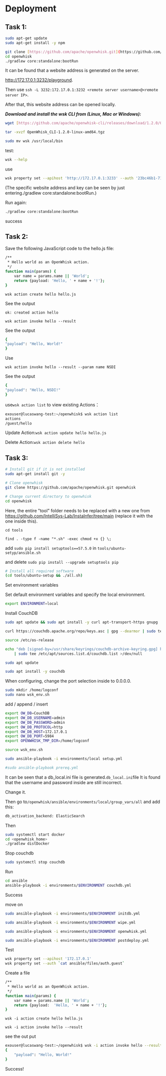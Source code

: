 # Deployment

## Task 1:

```bash
sudo apt-get update
sudo apt-get install -y npm
```

```bash
git clone [https://github.com/apache/openwhisk.git](https://github.com/apache/openwhisk.git)
cd openwhisk
./gradlew core:standalone:bootRun
```

It can be found that a website address is generated on the server.

http://172.17.0.1:3232/playground.

Then use `ssh -L 3232:172.17.0.1:3232 <remote server username>@<remote server IP>`.

After that, this website address can be opened locally.

***Download and install the wsk CLI from (Linux, Mac or Windows):***

```bash
wget [https://github.com/apache/openwhisk-cli/releases/download/1.2.0/OpenWhisk_CLI-1.2.0-linux-amd64.tgz](https://github.com/apache/openwhisk-cli/releases/download/1.2.0/OpenWhisk_CLI-1.2.0-linux-amd64.tgz)
```

```bash
tar -xvzf OpenWhisk_CLI-1.2.0-linux-amd64.tgz
```

```bash
sudo mv wsk /usr/local/bin
```

test:

```bash
wsk --help
```

use

```bash
wsk property set --apihost 'http://172.17.0.1:3233' --auth '23bc46b1-71f6-4ed5-8c54-816aa4f8c502:123zO3xZCLrMN6v2BKK1dXYFpXlPkccOFqm12CdAsMgRU4VrNZ9lyGVCGuMDGIwP'
```

(The specific website address and key can be seen by just entering./gradlew core:standalone:bootRun.)

Run again:

```bash
./gradlew core:standalone:bootRun
```

success

## Task 2:

Save the following JavaScript code to the hello.js file:

```bash
/**
 * Hello world as an OpenWhisk action.
 */
function main(params) {
    var name = params.name || 'World';
    return {payload: 'Hello, ' + name + '!'};
}
```

`wsk action create hello hello.js`

See the output

`ok: created action hello`

`wsk action invoke hello --result` 

See the output

```bash
{
"payload": "Hello, World!"
}
```

Use

`wsk action invoke hello --result --param name NSDI` 

See the output

```bash
{
"payload": "Hello, NSDI!"
}
```

use`wsk action list` to view existing Actions：

```bash
exouser@lucaswang-test:~/openwhisk$ wsk action list
actions
/guest/hello                                                           private nodejs:20
```

Update Action:`wsk action update hello hello.js`

Delete Action:`wsk action delete hello` 

## Task 3:

```bash
# Install git if it is not installed
sudo apt-get install git -y

# Clone openwhisk
git clone https://github.com/apache/openwhisk.git openwhisk

# Change current directory to openwhisk
cd openwhisk
```

Here, the entire "tool" folder needs to be replaced with a new one from https://github.com/IntelliSys-Lab/InstaInfer/tree/main (replace it with the one inside this).

`cd tools`

`find . -type f -name "*.sh" -exec chmod +x {} \;`

add `sudo pip install setuptools==57.5.0` in `tools/ubuntu-setyp/ansible.sh`

and delete `sudo pip install --upgrade setuptools pip`

```bash
# Install all required software
(cd tools/ubuntu-setup && ./all.sh)
```

Set environment variables

Set default environment variables and specify the local environment.

```bash
export ENVIRONMENT=local
```

Install CouchDB

```bash
sudo apt update && sudo apt install -y curl apt-transport-https gnupg
```

```bash
curl https://couchdb.apache.org/repo/keys.asc | gpg --dearmor | sudo tee /usr/share/keyrings/couchdb-archive-keyring.gpg >/dev/null 2>&1
```

```bash
source /etc/os-release
```

```bash
echo "deb [signed-by=/usr/share/keyrings/couchdb-archive-keyring.gpg] https://apache.jfrog.io/artifactory/couchdb-deb/ ${VERSION_CODENAME} main" \
    | sudo tee /etc/apt/sources.list.d/couchdb.list >/dev/null

```

```bash
sudo apt update
```

```bash
sudo apt install -y couchdb
```

When configuring, change the port selection inside to 0.0.0.0.

```bash
sudo mkdir /home/logconf
sudo nano wsk_env.sh
```

add / append / insert

```bash
export OW_DB=CouchDB 
export OW_DB_USERNAME=admin
export OW_DB_PASSWORD=admin
export OW_DB_PROTOCOL=http
export OW_DB_HOST=172.17.0.1
export OW_DB_PORT=5984
export OPENWHISK_TMP_DIR=/home/logconf

```

```bash
source wsk_env.sh
```

```bash
sudo ansible-playbook -i environments/local setup.yml
```

```bash
#sudo ansible-playbook prereq.yml
```

It can be seen that a db_local.ini file is generated.`db_local.ini`file
It is found that the username and password inside are still incorrect.

Change it.

Then go to`/openwhisk/ansible/environments/local/group_vars/all` and add this:

```bash
db_activation_backend: ElasticSearch
```

Then

```bash
sudo systemctl start docker
cd <openwhisk_home>
./gradlew distDocker
```

Stop couchdb

```bash
sudo systemctl stop couchdb
```

Run

```bash
cd ansible
ansible-playbook -i environments/$ENVIRONMENT couchdb.yml
```

Success

move on

```bash
sudo ansible-playbook -i environments/$ENVIRONMENT initdb.yml
```

```bash
sudo ansible-playbook -i environments/$ENVIRONMENT wipe.yml
```

```bash
sudo ansible-playbook -i environments/$ENVIRONMENT openwhisk.yml
```

```bash
sudo ansible-playbook -i environments/$ENVIRONMENT postdeploy.yml
```

Test

```bash
wsk property set --apihost '172.17.0.1'
wsk property set --auth `cat ansible/files/auth.guest`
```

Create a file 

```bash
/**
 * Hello world as an OpenWhisk action.
 */
function main(params) {
    var name = params.name || 'World';
    return {payload:  'Hello, ' + name + '!'};
}

```

`wsk -i action create hello hello.js`

`wsk -i action invoke hello --result`

see the out put

```bash
exouser@lucaswang-test:~/openwhisk$ wsk -i action invoke hello --result
{
    "payload": "Hello, World!"
}
```

Success!
